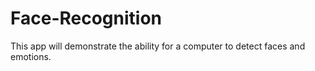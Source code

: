 # Face-Recognition
This app will demonstrate the ability for a computer to detect faces and emotions. 
